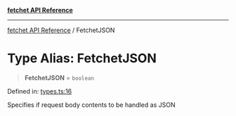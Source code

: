[**fetchet API Reference**](../README.md)

***

[fetchet API Reference](../README.md) / FetchetJSON

# Type Alias: FetchetJSON

> **FetchetJSON** = `boolean`

Defined in: [types.ts:16](https://github.com/brysonbw/fetchet/blob/e48d311708960711d1b27105e9cd406984b0eda2/src/types.ts#L16)

Specifies if request body contents to be handled as JSON
